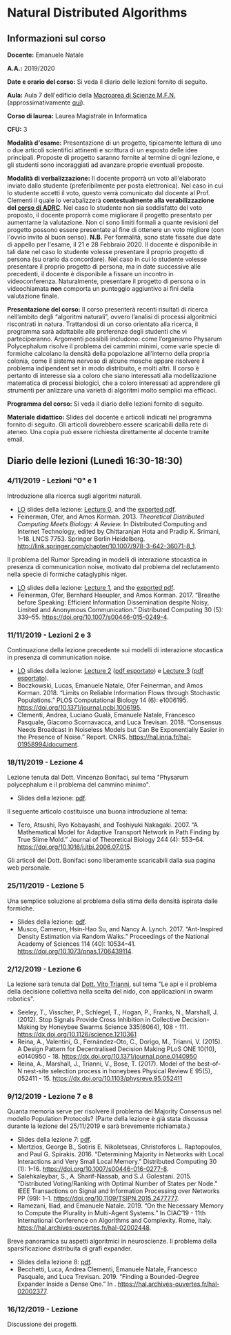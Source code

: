 # Natural Distributed Algorithms

## Informazioni sul corso

**Docente:** Emanuele Natale

**A.A.:** 2019/2020

**Date e orario del corso:** Si veda il diario delle lezioni fornito di seguito.

**Aula:** Aula 7 dell'edificio della [Macroarea di Scienze M.F.N.](http://www.scienze.uniroma2.it/) (approssimativamente [qui](https://www.openstreetmap.org/?mlat=41.8542543053627&mlon=12.604622840881348#map=18/41.85425/12.60462)). 

**Corso di laurea:** Laurea Magistrale in Informatica

**CFU:** 3 

**Modalità d'esame:** Presentazione di un progetto, tipicamente lettura di uno o due articoli scientifici attinenti e scrittura di un esposto delle idee principali. Proposte di progetto saranno fornite al termine di ogni lezione, e gli studenti sono incoraggiati ad avanzare proprie eventuali proposte. 

**Modalità di verbalizzazione:** Il docente proporrà un voto all'elaborato
inviato dallo studente (preferibilmente per posta elettronica). 
Nel caso in cui lo studente accetti il voto, questo verrà comunicato dal 
docente al Prof. Clementi il quale lo verabalizzerà **contestualmente alla
verabilizzazione del [corso di ADRC](http://www.informatica.uniroma2.it/f0?fid=220&srv=0&os=2019&cdl=1&id=ADRC)**.
Nel caso lo studente non sia soddisfatto del voto proposto, il docente proporrà come migliorare 
il progetto presentato per aumentarne la valutazione. Non ci sono limiti
formali a quante revisioni del progetto possono essere presentate al fine di
ottenere un voto migliore (con l'ovvio invito al buon senso). 
**N.B.** Per formalità, sono state fissate due date di appello per l'esame, il 21 e 28 Febbraio 2020. 
Il docente è disponibile in tali date nel caso lo studente volesse presentare
il proprio progetto di persona (su orario da concordare). 
Nel caso in cui lo studente volesse presentare il proprio progetto di persona,
ma in date successive alle precedenti, il docente è disponibile a fissare un
incontro in videoconferenza. 
Naturalmente, presentare il progetto di persona o in videochiamata **non**
comporta un punteggio aggiuntivo ai fini della valutazione finale. 

**Presentazione del corso:** Il corso presenterà recenti risultati di ricerca nell’ambito degli “algoritmi naturali”, ovvero l’analisi di processi algoritmici riscontrati in natura. Trattandosi di un corso orientato alla ricerca, il programma sarà adattabile alle preferenze degli studenti che vi parteciperanno. Argomenti possibili includono: come l’organismo Physarum Polycephalum risolve il problema dei cammini minimi, come varie specie di formiche calcolano la densità della popolazione all’interno della propria colonia, come il sistema nervoso di alcune mosche appare risolvere il problema indipendent set in modo distribuito, e molti altri. Il corso è pertanto di interesse sia a coloro che siano interessati alla modellizazione matematica di processi biologici, che a coloro interessati ad apprendere gli strumenti per anlizzare una varietà di algoritmi molto semplici ma efficaci.

**Programma del corso:** Si veda il diario delle lezioni fornito di seguito. 

**Materiale didattico:** Slides del docente e articoli indicati nel programma fornito di seguito. Gli articoli dovrebbero essere scaricabili dalla rete di ateneo. Una copia può essere richiesta direttamente al docente tramite email. 


## Diario delle lezioni (Lunedì 16:30-18:30)

### 4/11/2019 - Lezioni "0" e 1 

Introduzione alla ricerca sugli algoritmi naturali. 

* [LO](https://www.libreoffice.org/discover/impress/) slides della lezione: [Lecture 0](/static/docs/talks-2019/NaturalAlgorithmsCourse19/00_course_intro/NDA_00_intro_final.odp), and the [exported pdf](/static/docs/talks-2019/NaturalAlgorithmsCourse19/00_course_intro/NDA_00_intro_final.pdf). 
* Feinerman, Ofer, and Amos Korman. 2013. *Theoretical Distributed Computing Meets Biology: A Review.* In Distributed Computing and Internet Technology, edited by Chittaranjan Hota and Pradip K. Srimani, 1–18. LNCS 7753. Springer Berlin Heidelberg. http://link.springer.com/chapter/10.1007/978-3-642-36071-8_1.

Il problema del Rumor Spreading in modelli di interazione stocastica in presenza di communication noise, motivato dal problema del reclutamento nella specie di formiche cataglyphis niger. 

* [LO](https://www.libreoffice.org/discover/impress/) slides della lezione: [Lecture 1](/static/docs/talks-2019/NaturalAlgorithmsCourse19/01_recruitment_intro/NDA_01_intro_recruitment_final.odp), and the [exported pdf](/static/docs/talks-2019/NaturalAlgorithmsCourse19/01_recruitment_intro/NDA_01_intro_recruitment_final.pdf). 
* Feinerman, Ofer, Bernhard Haeupler, and Amos Korman. 2017. “Breathe before Speaking: Efficient Information Dissemination despite Noisy, Limited and Anonymous Communication.” Distributed Computing 30 (5): 339–55. https://doi.org/10.1007/s00446-015-0249-4. 

### 11/11/2019 - Lezioni 2 e 3

Continuazione della lezione precedente sui modelli di interazione stocastica in presenza di communication noise. 

* [LO](https://www.libreoffice.org/discover/impress/) slides della lezione: [Lecture 2](/static/docs/talks-2019/NaturalAlgorithmsCourse19/02_recruitement_push/NDA_02_recruitment_push_final.odp) ([pdf esportato](/static/docs/talks-2019/NaturalAlgorithmsCourse19/02_recruitement_push/NDA_02_recruitment_push_final.pdf)) e [Lecture 3](/static/docs/talks-2019/NaturalAlgorithmsCourse19/03_recruitement_pull/NDA_03_recruitment_pull_final.odp) ([pdf esportato](/static/docs/talks-2019/NaturalAlgorithmsCourse19/03_recruitement_pull/NDA_03_recruitment_pull_final.pdf)). 
* Boczkowski, Lucas, Emanuele Natale, Ofer Feinerman, and Amos Korman. 2018. “Limits on Reliable Information Flows through Stochastic Populations.” PLOS Computational Biology 14 (6): e1006195. https://doi.org/10.1371/journal.pcbi.1006195. 
* Clementi, Andrea, Luciano Gualà, Emanuele Natale, Francesco Pasquale, Giacomo Scornavacca, and Luca Trevisan. 2018. “Consensus Needs Broadcast in Noiseless Models but Can Be Exponentially Easier in the Presence of Noise.” Report. CNRS. https://hal.inria.fr/hal-01958994/document.

### 18/11/2019 - Lezione 4

Lezione tenuta dal Dott. Vincenzo Bonifaci, sul tema "Physarum polycephalum e il problema del cammino minimo". 

* Slides della lezione: [pdf](/static/docs/talks-2019/NaturalAlgorithmsCourse19/04_physarum/2019_Bonifaci_physarum_NDA_Roma2.pdf).

Il seguente articolo costituisce una buona introduzione al tema:

* Tero, Atsushi, Ryo Kobayashi, and Toshiyuki Nakagaki. 2007. “A Mathematical Model for Adaptive Transport Network in Path Finding by True Slime Mold.” Journal of Theoretical Biology 244 (4): 553–64. https://doi.org/10.1016/j.jtbi.2006.07.015.

Gli articoli del Dott. Bonifaci sono liberamente scaricabili dalla sua pagina web personale.

### 25/11/2019 - Lezione 5

Una semplice soluzione al problema della stima della densità ispirata dalle formiche. 

* Slides della lezione: [pdf](/static/docs/talks-2019/NaturalAlgorithmsCourse19/05_density_estimation/05_density_estimation_NDA_2019.pdf).
* Musco, Cameron, Hsin-Hao Su, and Nancy A. Lynch. 2017. “Ant-Inspired Density Estimation via Random Walks.” Proceedings of the National Academy of Sciences 114 (40): 10534–41. https://doi.org/10.1073/pnas.1706439114.

### 2/12/2019 - Lezione 6

La lezione sarà tenuta dal [Dott. Vito Trianni](http://laral.istc.cnr.it/trianni/), sul tema "Le api e il problema della decisione collettiva nella scelta del nido, con applicazioni in swarm robotics". 
* Seeley, T., Visscher, P., Schlegel, T., Hogan, P., Franks, N., Marshall, J. (2012). Stop Signals Provide Cross Inhibition in Collective Decision-Making by Honeybee Swarms Science 335(6064), 108 - 111. https://dx.doi.org/10.1126/science.1210361
* Reina, A., Valentini, G., Fernández-Oto, C., Dorigo, M., Trianni, V. (2015). A Design Pattern for Decentralised Decision Making PLoS ONE 10(10), e0140950 - 18. https://dx.doi.org/10.1371/journal.pone.0140950
* Reina, A., Marshall, J., Trianni, V., Bose, T. (2017). Model of the best-of-N nest-site selection process in honeybees Physical Review E 95(5), 052411 - 15. https://dx.doi.org/10.1103/physreve.95.052411

### 9/12/2019 - Lezione 7 e 8

Quanta memoria serve per risolvere il problema del Majority Consensus nel modello Population Protocols? (Parte della lezione è già stata discussa durante la lezione del 25/11/2019 e sarà brevemente richiamata.)

* Slides della lezione 7: [pdf](/static/docs/talks-2019/NaturalAlgorithmsCourse19/06_plurality_consensus_in_population_protocols/06_plurality_consensus_in_population_protocols.pdf). 
* Mertzios, George B., Sotiris E. Nikoletseas, Christoforos L. Raptopoulos, and Paul G. Spirakis. 2016. “Determining Majority in Networks with Local Interactions and Very Small Local Memory.” Distributed Computing 30 (1): 1–16. https://doi.org/10.1007/s00446-016-0277-8. 
* Salehkaleybar, S., A. Sharif-Nassab, and S.J. Golestani. 2015. “Distributed Voting/Ranking with Optimal Number of States per Node.” IEEE Transactions on Signal and Information Processing over Networks PP (99): 1–1. https://doi.org/10.1109/TSIPN.2015.2477777. 
* Ramezani, Iliad, and Emanuele Natale. 2019. “On the Necessary Memory to Compute the Plurality in Multi-Agent Systems.” In CIAC’19 - 11th International Conference on Algorithms and Complexity. Rome, Italy. https://hal.archives-ouvertes.fr/hal-02002448. 

Breve panoramica su aspetti algoritmici in neuroscienze. Il problema della
sparsificazione distribuita di grafi expander. 

* Slides della lezione 8: [pdf](/static/docs/talks-2019/NaturalAlgorithmsCourse19/07_brain_pruning/NDA_brain_pruning.pdf). 
* Becchetti, Luca, Andrea Clementi, Emanuele Natale, Francesco Pasquale, and Luca Trevisan. 2019. “Finding a Bounded-Degree Expander Inside a Dense One.” In . https://hal.archives-ouvertes.fr/hal-02002377.

### 16/12/2019 - Lezione 

Discussione dei progetti. 
